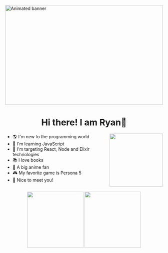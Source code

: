 <img align="center" src="https://user-images.githubusercontent.com/93164668/138920363-af84d7f9-91a1-4d63-b5eb-65a977ece833.gif" alt="Animated banner" width="100%" height="320px">

<h1 align="center">Hi there! I am Ryan👋</h1>

<img align="right" src="https://user-images.githubusercontent.com/93164668/139111207-d85e343a-920b-4885-bb5f-49efe7498151.gif" width="170px">

 - 🌎 I'm new to the programming world
 - 📖 I'm learning JavaScript
 - 🎯 I'm targeting React, Node and Elixir technologies
 - 📚 I love books
 - 🤩 A big anime fan
 - 🎮 My favorite game is Persona 5
 - 🤝 Nice to meet you!

##
<div align="center">
  <img height="180em" src="https://github-readme-stats.vercel.app/api?username=ryanvgomes&show_icons=true&theme=tokyonight&include_all_commits=true&count_private=true"/>
  <img height="180em" src="https://github-readme-stats.vercel.app/api/top-langs/?username=ryanvgomes&layout=compact&langs_count=7&theme=tokyonight"/>
</div>
